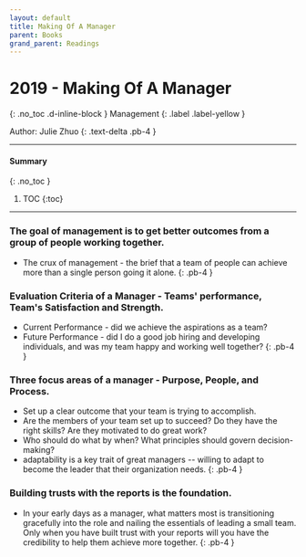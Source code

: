 ```yaml
---
layout: default
title: Making Of A Manager
parent: Books
grand_parent: Readings
---
```


# 2019 - Making Of A Manager
{: .no_toc .d-inline-block }
Management
{: .label .label-yellow }

Author: Julie Zhuo 
{: .text-delta .pb-4 }

---

#### Summary 
{: .no_toc }

1. TOC
{:toc}

---

### The goal of management is to get better outcomes from a group of people working together.
- The crux of management - the brief that a team of people can achieve more than a single person going it alone.
{: .pb-4 }


### Evaluation Criteria of a Manager - Teams' performance, Team's Satisfaction and Strength.
- Current Performance - did we achieve the aspirations as a team? 
- Future Performance - did I do a good job hiring and developing individuals, and was my team happy and working well together?
{: .pb-4 }

### Three focus areas of a manager - Purpose, People, and Process.
- Set up a clear outcome that your team is trying to accomplish.
- Are the members of your team set up to succeed? Do they have the right skills? Are they motivated to do great work?
- Who should do what by when? What principles should govern decision-making?
- adaptability is a key trait of great managers -- willing to adapt to become the leader that their organization needs.
{: .pb-4 }

### Building trusts with the reports is the foundation.
- In your early days as a manager, what matters most is transitioning gracefully into the role and nailing the essentials of leading a small team. Only when you have built trust with your reports will you have the credibility to help them achieve more together.
{: .pb-4 }
